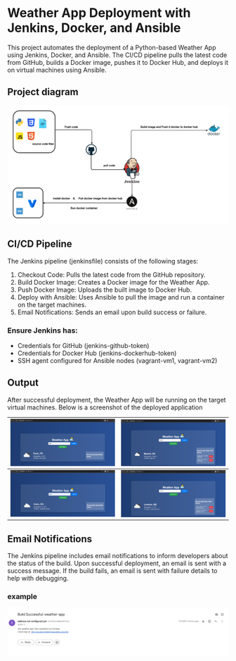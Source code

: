 # Weather App Deployment with Jenkins, Docker, and Ansible

This project automates the deployment of a Python-based Weather App using Jenkins, Docker, and Ansible. The CI/CD pipeline pulls the latest code from GitHub, builds a Docker image, pushes it to Docker Hub, and deploys it on virtual machines using Ansible.

## Project diagram
![Project diagram](images/project_diagram.png)

## CI/CD Pipeline
The Jenkins pipeline (jenkinsfile) consists of the following stages:
1. Checkout Code: Pulls the latest code from the GitHub repository.
2. Build Docker Image: Creates a Docker image for the Weather App.
3. Push Docker Image: Uploads the built image to Docker Hub.
4. Deploy with Ansible: Uses Ansible to pull the image and run a container on the target machines.
5. Email Notifications: Sends an email upon build success or failure.

### Ensure Jenkins has:

- Credentials for GitHub (jenkins-github-token)
- Credentials for Docker Hub (jenkins-dockerhub-token)
- SSH agent configured for Ansible nodes (vagrant-vm1, vagrant-vm2)

## Output

After successful deployment, the Weather App will be running on the target virtual machines. Below is a screenshot of the deployed application

| ![Image1](images/192.168.1.93_example1.png) | ![Image2](images/192.168.1.93_example2.png) |
|----------------------|----------------------|
| ![Image3](images/192.168.1.94_example1.png) | ![Image4](images/192.168.1.94_example2.png) |

## Email Notifications

The Jenkins pipeline includes email notifications to inform developers about the status of the build. Upon successful deployment, an email is sent with a success message. If the build fails, an email is sent with failure details to help with debugging.
### example 
![Image3](images/email_notification.png)


